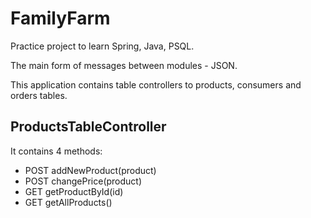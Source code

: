 # FamilyFarm
Practice project to learn Spring, Java, PSQL.

The main form of messages between modules - JSON.

This application contains table controllers to products, consumers and orders tables.

## ProductsTableController
It contains 4 methods:
- POST addNewProduct(product)
- POST changePrice(product)
- GET getProductById(id)
- GET getAllProducts()

